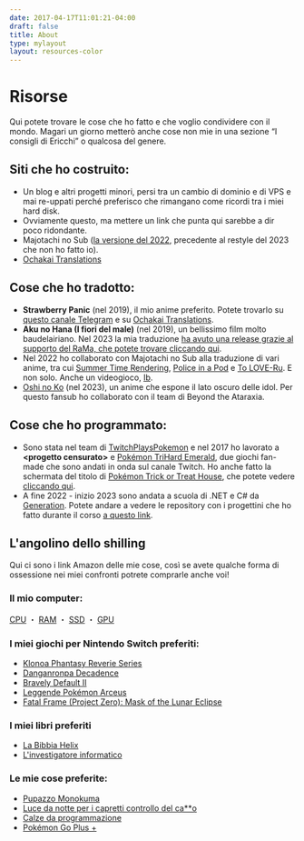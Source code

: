 ```yaml
---
date: 2017-04-17T11:01:21-04:00
draft: false
title: About
type: mylayout
layout: resources-color
---
```

# Risorse

Qui potete trovare le cose che ho fatto e che voglio condividere con il mondo. Magari un giorno metterò anche cose non mie in una sezione “I consigli di Ericchi” o qualcosa del genere.


## Siti che ho costruito:
- Un blog e altri progetti minori, persi tra un cambio di dominio e di VPS e mai re-uppati perché preferisco che rimangano come ricordi tra i miei hard disk.
- Ovviamente questo, ma mettere un link che punta qui sarebbe a dir poco ridondante.
- Majotachi no Sub ([la versione del 2022](https://web.archive.org/web/20230415190507/https://majotachinosub.com/), precedente al restyle del 2023 che non ho fatto io).
- [Ochakai Translations](https://www.ochakaitranslations.com)


## Cose che ho tradotto:
- **Strawberry Panic** (nel 2019), il mio anime preferito. Potete trovarlo 
su [questo canale Telegram](https://t.me/EricchiFansub) e su [Ochakai Translations](https://www.ochakaitranslations.com/details/strawberry-panic/).
- **Aku no Hana (I fiori del male)** (nel 2019), un bellissimo film molto baudelairiano. Nel 2023 la mia traduzione [ha avuto una release grazie al supporto del RaMa, che potete trovare cliccando qui](https://ramaorientalfansub.tv/drama/aku-no-hana/).
- Nel 2022 ho collaborato con Majotachi no Sub alla traduzione di vari anime, tra cui [Summer Time Rendering](https://majotachinosub.com/anime/summer-time-rendering.html), [Police in a Pod](https://majotachinosub.com/anime/hakozume-kouban-joshi-no-gyakushuu.html) e [To LOVE-Ru](https://majotachinosub.com/anime/to-love-ru.html). E non solo. Anche un videogioco, [Ib](https://majotachinosub.com/videogiochi/ib.html).
- [Oshi no Ko](https://www.ochakaitranslations.com/details/oshi-no-ko/) (nel 2023), un anime che espone il lato oscuro delle idol. Per questo fansub ho collaborato con il team di Beyond the Ataraxia.


## Cose che ho programmato:
- Sono stata nel team di [TwitchPlaysPokemon](https://twitch.tv/TwitchPlaysPokemon) e nel 2017 ho lavorato a **\<progetto censurato\>** e [Pokémon TriHard Emerald](https://github.com/tustin2121/trihard-emerald), due giochi fan-made che sono andati in onda sul canale Twitch. Ho anche fatto la schermata del titolo di [Pokémon Trick or Treat House](https://github.com/TwitchPlaysPokemon/trick-or-treat-house/), che potete vedere [cliccando qui](pkmn-toth-title.webp).
- A fine 2022 - inizio 2023 sono andata a scuola di .NET e C# da [Generation](https://italy.generation.org). Potete andare a vedere le repository con i progettini che ho fatto durante il corso [a questo link](https://github.com/DOITA07-Ericchi).

## L'angolino dello shilling
Qui ci sono i link Amazon delle mie cose, così se avete qualche forma di ossessione nei miei confronti potrete comprarle anche voi!
### Il mio computer:
[CPU](https://amzn.to/3sp1QkY) ・ [RAM](https://amzn.to/45mcM19) ・ [SSD](https://amzn.to/3P7RkYd) ・ [GPU](https://amzn.to/47MLeE3)
### I miei giochi per Nintendo Switch preferiti:
- [Klonoa Phantasy Reverie Series](https://amzn.to/3P6cI00)
- [Danganronpa Decadence](https://amzn.to/3sllOwW)
- [Bravely Default II](https://amzn.to/3YPV3Ns)
- [Leggende Pokémon Arceus](https://amzn.to/3S8Lwhw)
- [Fatal Frame (Project Zero): Mask of the Lunar Eclipse](https://amzn.to/3spzcQR)
### I miei libri preferiti
- [La Bibbia Helix](https://amzn.to/48MSkZk)
- [L'investigatore informatico](https://amzn.to/3StIO7D)
### Le mie cose preferite:
- [Pupazzo Monokuma](https://amzn.to/45EqXyr)
- [Luce da notte per i capretti controllo del ca**o](https://amzn.to/47D6a09)
- [Calze da programmazione](https://amzn.to/3qH2iKL)
- [Pokémon Go Plus +](https://amzn.to/3YNHJsP)
